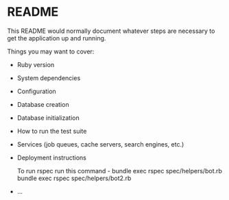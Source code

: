 # README

This README would normally document whatever steps are necessary to get the
application up and running.

Things you may want to cover:

* Ruby version

* System dependencies

* Configuration

* Database creation

* Database initialization

* How to run the test suite
  
* Services (job queues, cache servers, search engines, etc.)

* Deployment instructions

  To run rspec run this command - 
  bundle exec rspec spec/helpers/bot.rb
  bundle exec rspec spec/helpers/bot2.rb
* ...
